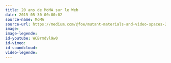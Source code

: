 ```yaml
---
title: 20 ans de MoMA sur le Web
date: 2015-05-30 00:00:02
source-name: MoMA  
source-url: https://medium.com/@foe/mutant-materials-and-video-spaces-20-years-of-moma-on-the-web-e1da7d5463b8
image:
image-legende:
id-youtube: WCBrmdvl9w0
id-vimeo:
id-soundcloud:
video-legende:
---
```

